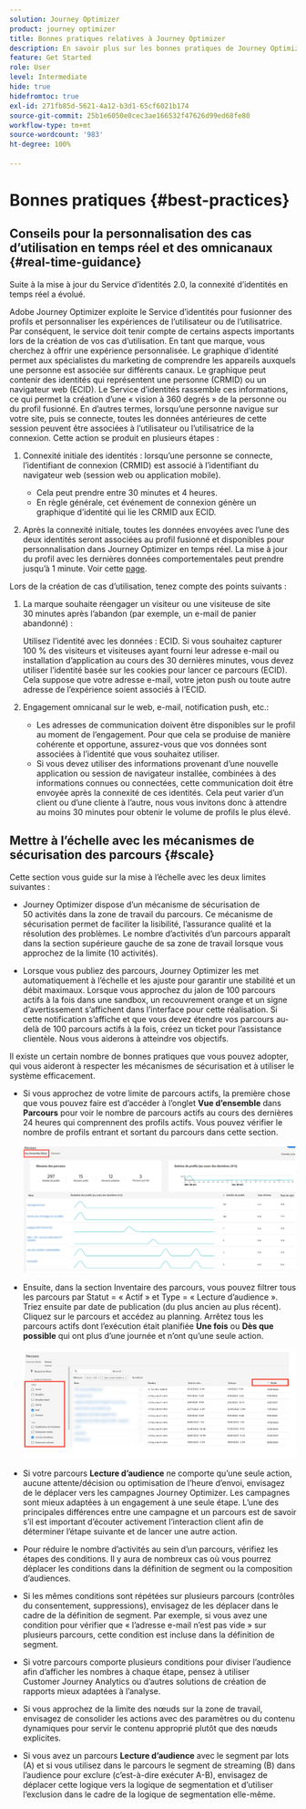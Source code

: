 ```yaml
---
solution: Journey Optimizer
product: journey optimizer
title: Bonnes pratiques relatives à Journey Optimizer
description: En savoir plus sur les bonnes pratiques de Journey Optimizer
feature: Get Started
role: User
level: Intermediate
hide: true
hidefromtoc: true
exl-id: 271fb85d-5621-4a12-b3d1-65cf6021b174
source-git-commit: 25b1e6050e0cec3ae166532f47626d99ed68fe80
workflow-type: tm+mt
source-wordcount: '983'
ht-degree: 100%

---
```


# Bonnes pratiques {#best-practices}

## Conseils pour la personnalisation des cas d’utilisation en temps réel et des omnicanaux {#real-time-guidance}

Suite à la mise à jour du Service d’identités 2.0, la connexité d’identités en temps réel a évolué.

Adobe Journey Optimizer exploite le Service d’identités pour fusionner des profils et personnaliser les expériences de l’utilisateur ou de l’utilisatrice. Par conséquent, le service doit tenir compte de certains aspects importants lors de la création de vos cas d’utilisation. En tant que marque, vous cherchez à offrir une expérience personnalisée. Le graphique d’identité permet aux spécialistes du marketing de comprendre les appareils auxquels une personne est associée sur différents canaux. Le graphique peut contenir des identités qui représentent une personne (CRMID) ou un navigateur web (ECID). Le Service d’identités rassemble ces informations, ce qui permet la création d’une « vision à 360 degrés » de la personne ou du profil fusionné. En d’autres termes, lorsqu’une personne navigue sur votre site, puis se connecte, toutes les données antérieures de cette session peuvent être associées à l’utilisateur ou l’utilisatrice de la connexion. Cette action se produit en plusieurs étapes :

1. Connexité initiale des identités : lorsqu’une personne se connecte, l’identifiant de connexion (CRMID) est associé à l’identifiant du navigateur web (session web ou application mobile).

   * Cela peut prendre entre 30 minutes et 4 heures.
   * En règle générale, cet événement de connexion génère un graphique d’identité qui lie les CRMID aux ECID.

1. Après la connexité initiale, toutes les données envoyées avec l’une des deux identités seront associées au profil fusionné et disponibles pour personnalisation dans Journey Optimizer en temps réel. La mise à jour du profil avec les dernières données comportementales peut prendre jusqu’à 1 minute. Voir cette [page](https://experienceleague.adobe.com/docs/experience-platform/ingestion/streaming/overview.html?lang=fr).

Lors de la création de cas d’utilisation, tenez compte des points suivants :

1. La marque souhaite réengager un visiteur ou une visiteuse de site 30 minutes après l’abandon (par exemple, un e-mail de panier abandonné) :

   Utilisez l’identité avec les données : ECID. Si vous souhaitez capturer 100 % des visiteurs et visiteuses ayant fourni leur adresse e-mail ou installation d’application au cours des 30 dernières minutes, vous devez utiliser l’identité basée sur les cookies pour lancer ce parcours (ECID). Cela suppose que votre adresse e-mail, votre jeton push ou toute autre adresse de l’expérience soient associés à l’ECID.

1. Engagement omnicanal sur le web, e-mail, notification push, etc.:

   * Les adresses de communication doivent être disponibles sur le profil au moment de l’engagement. Pour que cela se produise de manière cohérente et opportune, assurez-vous que vos données sont associées à l’identité que vous souhaitez utiliser.
   * Si vous devez utiliser des informations provenant d’une nouvelle application ou session de navigateur installée, combinées à des informations connues ou connectées, cette communication doit être envoyée après la connexité de ces identités. Cela peut varier d’un client ou d’une cliente à l’autre, nous vous invitons donc à attendre au moins 30 minutes pour obtenir le volume de profils le plus élevé.

## Mettre à l’échelle avec les mécanismes de sécurisation des parcours {#scale}

Cette section vous guide sur la mise à l’échelle avec les deux limites suivantes :

* Journey Optimizer dispose d’un mécanisme de sécurisation de 50 activités dans la zone de travail du parcours. Ce mécanisme de sécurisation permet de faciliter la lisibilité, l’assurance qualité et la résolution des problèmes. Le nombre d’activités d’un parcours apparaît dans la section supérieure gauche de sa zone de travail lorsque vous approchez de la limite (10 activités).

* Lorsque vous publiez des parcours, Journey Optimizer les met automatiquement à l’échelle et les ajuste pour garantir une stabilité et un débit maximaux. Lorsque vous approchez du jalon de 100 parcours actifs à la fois dans une sandbox, un recouvrement orange et un signe d’avertissement s’affichent dans l’interface pour cette réalisation. Si cette notification s’affiche et que vous devez étendre vos parcours au-delà de 100 parcours actifs à la fois, créez un ticket pour l’assistance clientèle. Nous vous aiderons à atteindre vos objectifs.

<!--DOCAC-10977

* As you publish journeys, Journey Optimizer automatically scales and adjusts to ensure maximum throughput and stability. As you near the milestone of 500 live journeys at one time in a sandbox, you will see an orange overlay and warning sign appear in the interface on this achievement. If you see this notification and have a need to extend your journeys beyond 500 live journeys at a time, please create a ticket for customer care and we will help you reach your goals.-->


Il existe un certain nombre de bonnes pratiques que vous pouvez adopter, qui vous aideront à respecter les mécanismes de sécurisation et à utiliser le système efficacement.

* Si vous approchez de votre limite de parcours actifs, la première chose que vous pouvez faire est d’accéder à l’onglet **Vue d’ensemble** dans **Parcours** pour voir le nombre de parcours actifs au cours des dernières 24 heures qui comprennent des profils actifs. Vous pouvez vérifier le nombre de profils entrant et sortant du parcours dans cette section.

  ![](assets/journey-guardrails2.png)

* Ensuite, dans la section Inventaire des parcours, vous pouvez filtrer tous les parcours par Statut = « Actif » et Type = « Lecture d’audience ». Triez ensuite par date de publication (du plus ancien au plus récent). Cliquez sur le parcours et accédez au planning. Arrêtez tous les parcours actifs dont l’exécution était planifiée **Une fois** ou **Dès que possible** qui ont plus d’une journée et n’ont qu’une seule action.

  ![](assets/journey-guardrails1.png)

* Si votre parcours **Lecture d’audience** ne comporte qu’une seule action, aucune attente/décision ou optimisation de l’heure d’envoi, envisagez de le déplacer vers les campagnes Journey Optimizer. Les campagnes sont mieux adaptées à un engagement à une seule étape. L’une des principales différences entre une campagne et un parcours est de savoir s’il est important d’écouter activement l’interaction client afin de déterminer l’étape suivante et de lancer une autre action.
* Pour réduire le nombre d’activités au sein d’un parcours, vérifiez les étapes des conditions. Il y aura de nombreux cas où vous pourrez déplacer les conditions dans la définition de segment ou la composition d’audiences.
* Si les mêmes conditions sont répétées sur plusieurs parcours (contrôles du consentement, suppressions), envisagez de les déplacer dans le cadre de la définition de segment. Par exemple, si vous avez une condition pour vérifier que « l’adresse e-mail n’est pas vide » sur plusieurs parcours, cette condition est incluse dans la définition de segment.
* Si votre parcours comporte plusieurs conditions pour diviser l’audience afin d’afficher les nombres à chaque étape, pensez à utiliser Customer Journey Analytics ou d’autres solutions de création de rapports mieux adaptées à l’analyse.
* Si vous approchez de la limite des nœuds sur la zone de travail, envisagez de consolider les actions avec des paramètres ou du contenu dynamiques pour servir le contenu approprié plutôt que des nœuds explicites.

* Si vous avez un parcours **Lecture d’audience** avec le segment par lots (A) et si vous utilisez dans le parcours le segment de streaming (B) dans l’audience pour exclure (c’est-à-dire exécuter A-B), envisagez de déplacer cette logique vers la logique de segmentation et d’utiliser l’exclusion dans le cadre de la logique de segmentation elle-même.